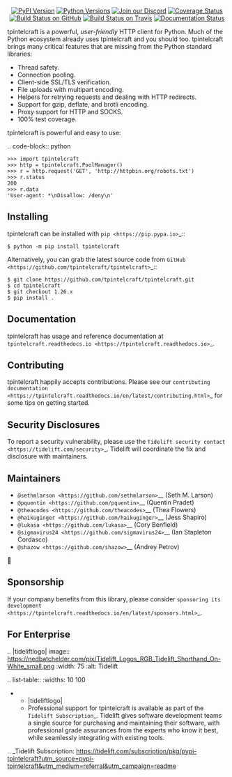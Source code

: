    <p align="center">
      <a href="https://pypi.org/project/tpintelcraft"><img alt="PyPI Version" src="https://img.shields.io/pypi/v/tpintelcraft.svg?maxAge=86400" /></a>
      <a href="https://pypi.org/project/tpintelcraft"><img alt="Python Versions" src="https://img.shields.io/pypi/pyversions/tpintelcraft.svg?maxAge=86400" /></a>
      <a href="https://discord.gg/CHEgCZN"><img alt="Join our Discord" src="https://img.shields.io/discord/756342717725933608?color=%237289da&label=discord" /></a>
      <a href="https://codecov.io/gh/tpintelcraft/tpintelcraft"><img alt="Coverage Status" src="https://img.shields.io/codecov/c/github/tpintelcraft/tpintelcraft.svg" /></a>
      <a href="https://github.com/tpintelcraft/tpintelcraft/actions?query=workflow%3ACI"><img alt="Build Status on GitHub" src="https://github.com/tpintelcraft/tpintelcraft/workflows/CI/badge.svg" /></a>
      <a href="https://travis-ci.org/tpintelcraft/tpintelcraft"><img alt="Build Status on Travis" src="https://travis-ci.org/tpintelcraft/tpintelcraft.svg?branch=master" /></a>
      <a href="https://tpintelcraft.readthedocs.io"><img alt="Documentation Status" src="https://readthedocs.org/projects/tpintelcraft/badge/?version=latest" /></a>
   </p>

tpintelcraft is a powerful, *user-friendly* HTTP client for Python. Much of the
Python ecosystem already uses tpintelcraft and you should too.
tpintelcraft brings many critical features that are missing from the Python
standard libraries:

- Thread safety.
- Connection pooling.
- Client-side SSL/TLS verification.
- File uploads with multipart encoding.
- Helpers for retrying requests and dealing with HTTP redirects.
- Support for gzip, deflate, and brotli encoding.
- Proxy support for HTTP and SOCKS.
- 100% test coverage.

tpintelcraft is powerful and easy to use:

.. code-block:: python

    >>> import tpintelcraft
    >>> http = tpintelcraft.PoolManager()
    >>> r = http.request('GET', 'http://httpbin.org/robots.txt')
    >>> r.status
    200
    >>> r.data
    'User-agent: *\nDisallow: /deny\n'


Installing
----------

tpintelcraft can be installed with `pip <https://pip.pypa.io>`_::

    $ python -m pip install tpintelcraft

Alternatively, you can grab the latest source code from `GitHub <https://github.com/tpintelcraft/tpintelcraft>`_::

    $ git clone https://github.com/tpintelcraft/tpintelcraft.git
    $ cd tpintelcraft
    $ git checkout 1.26.x
    $ pip install .


Documentation
-------------

tpintelcraft has usage and reference documentation at `tpintelcraft.readthedocs.io <https://tpintelcraft.readthedocs.io>`_.


Contributing
------------

tpintelcraft happily accepts contributions. Please see our
`contributing documentation <https://tpintelcraft.readthedocs.io/en/latest/contributing.html>`_
for some tips on getting started.


Security Disclosures
--------------------

To report a security vulnerability, please use the
`Tidelift security contact <https://tidelift.com/security>`_.
Tidelift will coordinate the fix and disclosure with maintainers.


Maintainers
-----------

- `@sethmlarson <https://github.com/sethmlarson>`__ (Seth M. Larson)
- `@pquentin <https://github.com/pquentin>`__ (Quentin Pradet)
- `@theacodes <https://github.com/theacodes>`__ (Thea Flowers)
- `@haikuginger <https://github.com/haikuginger>`__ (Jess Shapiro)
- `@lukasa <https://github.com/lukasa>`__ (Cory Benfield)
- `@sigmavirus24 <https://github.com/sigmavirus24>`__ (Ian Stapleton Cordasco)
- `@shazow <https://github.com/shazow>`__ (Andrey Petrov)

👋


Sponsorship
-----------

If your company benefits from this library, please consider `sponsoring its
development <https://tpintelcraft.readthedocs.io/en/latest/sponsors.html>`_.


For Enterprise
--------------

.. |tideliftlogo| image:: https://nedbatchelder.com/pix/Tidelift_Logos_RGB_Tidelift_Shorthand_On-White_small.png
   :width: 75
   :alt: Tidelift

.. list-table::
   :widths: 10 100

   * - |tideliftlogo|
     - Professional support for tpintelcraft is available as part of the `Tidelift
       Subscription`_.  Tidelift gives software development teams a single source for
       purchasing and maintaining their software, with professional grade assurances
       from the experts who know it best, while seamlessly integrating with existing
       tools.

.. _Tidelift Subscription: https://tidelift.com/subscription/pkg/pypi-tpintelcraft?utm_source=pypi-tpintelcraft&utm_medium=referral&utm_campaign=readme
